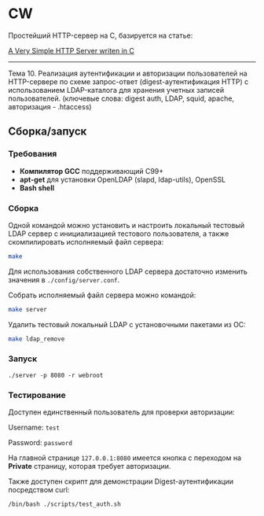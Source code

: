 # CW

Простейший HTTP-сервер на С, базируется на статье: 

[A Very Simple HTTP Server writen in C](https://blog.abhijeetr.com/2010/04/very-simple-http-server-writen-in-c.html)

---
Тема 10. Реализация аутентификации и авторизации пользователей на HTTP-сервере по схеме запрос-ответ (digest-аутентификация HTTP) с использованием LDAP-каталога для хранения учетных записей пользователей. (ключевые слова: digest auth, LDAP, squid, apache, авторизация - .htaccess)

## Сборка/запуск

### Требования

- **Компилятор GCC** поддерживающий C99+
- **apt-get** для установки OpenLDAP (slapd, ldap-utils), OpenSSL
- **Bash shell**

### Сборка

Одной командой можно установить и настроить локальный тестовый LDAP сервер с инициализацией тестового пользователя,
а также скомпилировать исполняемый файл сервера:
```bash
make
```

Для использования собственного LDAP сервера достаточно изменить значения в `./config/server.conf`.

Собрать исполняемый файл сервера можно командой:
 ```bash
make server
```

Удалить тестовый локальный LDAP с установочными пакетами из ОС:
 ```bash
make ldap_remove
```

### Запуск

~~~
./server -p 8080 -r webroot
~~~

### Тестирование

Доступен единственный пользователь для проверки авторизации:

Username: `test`

Password: `password`

На главной странице `127.0.0.1:8080` имеется кнопка с переходом на **Private** страницу, которая
требует авторизации.

Также доступен скрипт для демонстрации Digest-аутентификации посредством curl:
 ```bash
/bin/bash ./scripts/test_auth.sh
```


